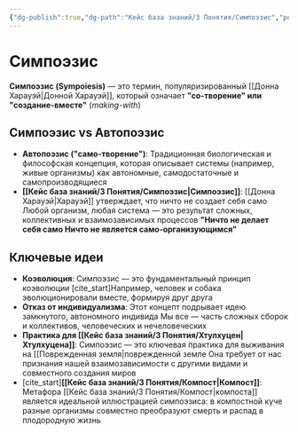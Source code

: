 ```yaml
---
{"dg-publish":true,"dg-path":"Кейс база знаний/3 Понятия/Симпоэзис","permalink":"/kejs-baza-znanij/3-ponyatiya/simpoezis/"}
---
```


# Симпоэзис

**Симпоэзис (Sympoiesis)** — это термин, популяризированный [[Донна Харауэй\|Донной Харауэй]], который означает **"со-творение" или "создание-вместе"** (*making-with*)

## Симпоэзис vs Автопоэзис
- **Автопоэзис ("само-творение")**: Традиционная биологическая и философская концепция, которая описывает системы (например, живые организмы) как автономные, самодостаточные и самопроизводящиеся
- **[[Кейс база знаний/3 Понятия/Симпоэзис\|Симпоэзис]]**: [[Донна Харауэй\|Харауэй]] утверждает, что ничто не создает себя само Любой организм, любая система — это результат сложных, коллективных и взаимозависимых процессов **"Ничто не делает себя само Ничто не является само-организующимся"**

## Ключевые идеи
- **Коэволюция**: Симпоэзис — это фундаментальный принцип коэволюции [cite_start]Например, человек и собака эволюционировали вместе, формируя друг друга 
- **Отказ от индивидуализма**: Этот концепт подрывает идею замкнутого, автономного индивида Мы все — часть сложных сборок и коллективов, человеческих и нечеловеческих
- **Практика для [[Кейс база знаний/3 Понятия/Хтулхуцен\|Хтулхуцена]]**: Симпоэзис — это ключевая практика для выживания на [[Поврежденная земля|поврежденной земле Она требует от нас признания нашей взаимозависимости с другими видами и совместного создания миров
- [cite_start]**[[Кейс база знаний/3 Понятия/Компост\|Компост]]**: Метафора [[Кейс база знаний/3 Понятия/Компост\|компоста]] является идеальной иллюстрацией симпоэзиса: в компостной куче разные организмы совместно преобразуют смерть и распад в плодородную жизнь 


